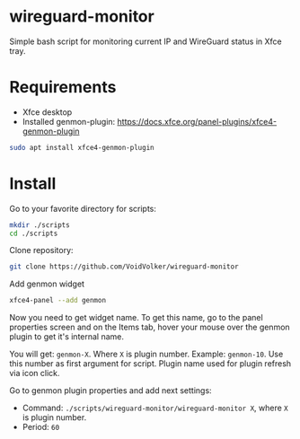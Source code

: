 # wireguard-monitor

Simple bash script for monitoring current IP and WireGuard status in Xfce tray.

# Requirements

* Xfce desktop
* Installed genmon-plugin: https://docs.xfce.org/panel-plugins/xfce4-genmon-plugin
```bash
sudo apt install xfce4-genmon-plugin
```

# Install

Go to your favorite directory for scripts:
```bash
mkdir ./scripts
cd ./scripts
```

Clone repository:
```bash
git clone https://github.com/VoidVolker/wireguard-monitor
```

Add genmon widget
```bash
xfce4-panel --add genmon
```

Now you need to get widget name. To get this name, go to the panel properties screen and on the Items tab, hover your mouse over the genmon plugin to get it's internal name.

You will get: ```genmon-X```. Where `X` is plugin number. Example: `genmon-10`. Use this number as first argument for script. Plugin name used for plugin refresh via icon click.

Go to genmon plugin properties and add next settings:

* Command: `./scripts/wireguard-monitor/wireguard-monitor X`, where `X` is plugin number.
* Period: `60`
